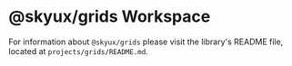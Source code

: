 # @skyux/grids Workspace

For information about `@skyux/grids` please visit the library's README file, located at `projects/grids/README.md`.
